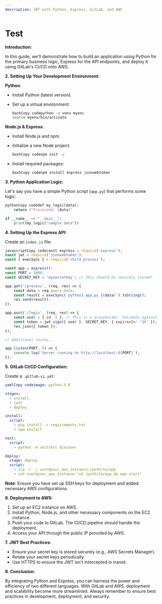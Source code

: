 ```yaml
---
description: JWT with Python, Express, GitLab, and AWS
---
```


# Test

**Introduction:**

In this guide, we'll demonstrate how to build an application using Python for the primary business logic, Express for the API endpoints, and deploy it using GitLab's CI/CD onto AWS.

**2. Setting Up Your Development Environment:**

**Python**:

* Install Python (latest version).
*   Set up a virtual environment:

    ```bash
    bashCopy codepython -m venv myenv
    source myenv/bin/activate
    ```

**Node.js & Express**:

* Install Node.js and npm.
*   Initialize a new Node project:

    ```bash
    bashCopy codenpm init -y
    ```
*   Install required packages:

    ```bash
    bashCopy codenpm install express jsonwebtoken
    ```

**3. Python Application Logic:**

Let's say you have a simple Python script (`app.py`) that performs some logic:

```python
pythonCopy codedef my_logic(data):
    return f"Processed: {data}"

if __name__ == "__main__":
    print(my_logic("sample data"))
```

**4. Setting Up the Express API:**

Create an `index.js` file:

```javascript
javascriptCopy codeconst express = require('express');
const jwt = require('jsonwebtoken');
const { execSync } = require('child_process');

const app = express();
const PORT = 3000;
const SECRET_KEY = 'mysecretkey'; // This should be securely stored!

app.get('/process', (req, res) => {
    const data = req.query.data;
    const result = execSync(`python3 app.py ${data}`).toString();
    res.send(result);
});

app.post('/login', (req, res) => {
    const user = { id: 1 }; // This is a placeholder. Validate against a database in a real-world scenario.
    const token = jwt.sign({ user }, SECRET_KEY, { expiresIn: '1h' });
    res.json({ token });
});

// Additional routes...

app.listen(PORT, () => {
    console.log(`Server running on http://localhost:${PORT}`);
});
```

**5. GitLab CI/CD Configuration:**

Create a `.gitlab-ci.yml`:

```yaml
yamlCopy codeimage: python:3.8

stages:
  - install
  - test
  - deploy

install:
  script:
    - pip install -r requirements.txt
    - npm install

test:
  script:
    - python -m unittest discover

deploy:
  stage: deploy
  script:
    - scp -r ./ user@your_aws_instance:/path/to/app
    - ssh user@your_aws_instance "cd /path/to/app && npm start"
```

**Note**: Ensure you have set up SSH keys for deployment and added necessary AWS configurations.

**6. Deployment to AWS:**

1. Set up an EC2 instance on AWS.
2. Install Python, Node.js, and other necessary components on the EC2 instance.
3. Push your code to GitLab. The CI/CD pipeline should handle the deployment.
4. Access your API through the public IP provided by AWS.

**7. JWT Best Practices:**

* Ensure your secret key is stored securely (e.g., AWS Secrets Manager).
* Rotate your secret keys periodically.
* Use HTTPS to ensure the JWT isn't intercepted in transit.

**8. Conclusion:**

By integrating Python and Express, you can harness the power and efficiency of two different languages. With GitLab and AWS, deployment and scalability become more streamlined. Always remember to ensure best practices in development, deployment, and security.
